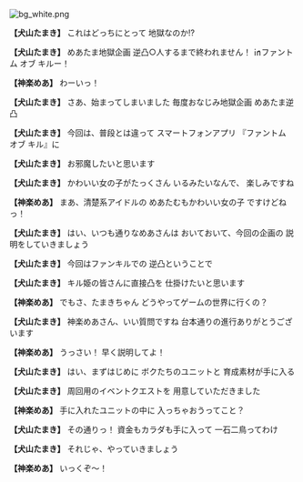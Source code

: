 
![bg_white.png](../images/backgrounds/bg_white.png)

**【犬山たまき】**
これはどっちにとって
地獄なのか!?

**【犬山たまき】**
めあたま地獄企画
逆凸○人するまで終われません！
㏌ファントム オブ キルー！

**【神楽めあ】**
わーいっ！

**【犬山たまき】**
さあ、始まってしまいました
毎度おなじみ地獄企画
めあたま逆凸

**【犬山たまき】**
今回は、普段とは違って
スマートフォンアプリ
『ファントム オブ キル』に

**【犬山たまき】**
お邪魔したいと思います

**【犬山たまき】**
かわいい女の子がたっくさん
いるみたいなんで、
楽しみですね

**【神楽めあ】**
まあ、清楚系アイドルの
めあたむもかわいい女の子
ですけどねっ！

**【犬山たまき】**
はい、いつも通りなめあさんは
おいておいて、今回の企画の
説明をしていきましょう

**【犬山たまき】**
今回はファンキルでの
逆凸ということで

**【犬山たまき】**
キル姫の皆さんに直接凸を
仕掛けたいと思います

**【神楽めあ】**
でもさ、たまきちゃん
どうやってゲームの世界に行くの？

**【犬山たまき】**
神楽めあさん、いい質問ですね
台本通りの進行ありがとうございます

**【神楽めあ】**
うっさい！
早く説明してよ！

**【犬山たまき】**
はい、まずはじめに
ボクたちのユニットと
育成素材が手に入る

**【犬山たまき】**
周回用のイベントクエストを
用意していただきました

**【神楽めあ】**
手に入れたユニットの中に
入っちゃおうってこと？

**【犬山たまき】**
その通りっ！
資金もカラダも手に入って
一石二鳥ってわけ

**【犬山たまき】**
それじゃ、やっていきましょう

**【神楽めあ】**
いっくぞ～！
